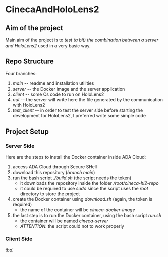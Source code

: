 # CinecaAndHoloLens2

## Aim of the project

Main aim of the project is to *test (a bit) the combination between a server and HoloLens2* used in a very basic way. 

## Repo Structure

Four branches:

1. *main* -- readme and installation utilities
2. *server* -- the Docker image and the server application
3. *client* -- some Cs code to run on HoloLens2
4. *out* -- the server will write here the file generated by the communication with HoloLens2
5. *test_client* -- in order to test the server side before starting the development for HoloLens2, I preferred write some simple code

## Project Setup

### Server Side

Here are the steps to install the Docker container inside ADA Cloud:

1. access ADA Cloud through Secure SHell
2. download this repository (*branch main*)
3. run the bash script *./build.sh* (the script needs the token)
   - it downloads the repository inside the folder */root/cineca-hl2-repo*
   - it could be required to use *sudo* since the script uses the *root* directory to store the project
4. create the Docker container using *download.sh* (again, the token is required)
   - the name of the container will be *cineca-docker-image*
5. the last step is to run the Docker container, using the bash script *run.sh*
   - the container will be named *cineca-server*
   - *ATTENTION*: the script could not to work properly

### Client Side

*tbd.*